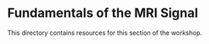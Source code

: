 # Fundamentals of the MRI Signal

This directory contains resources for this section of the workshop.
